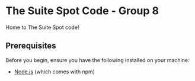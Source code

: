 # The Suite Spot Code - Group 8
Home to The Suite Spot code!

## Prerequisites
Before you begin, ensure you have the following installed on your machine:
- [Node.js](https://nodejs.org/) (which comes with npm)
